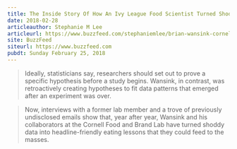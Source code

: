 ```yaml
---
title: The Inside Story Of How An Ivy League Food Scientist Turned Shoddy Data Into Viral Studies
date: 2018-02-28
articleauthor: Stephanie M Lee
articleurl: https://www.buzzfeed.com/stephaniemlee/brian-wansink-cornell-p-hacking
site: BuzzFeed
siteurl: https://www.buzzfeed.com
pubdt: Sunday February 25, 2018
---
```


> Ideally, statisticians say, researchers should set out to prove a specific hypothesis before a study begins. Wansink, in contrast, was retroactively creating hypotheses to fit data patterns that emerged after an experiment was over.

> Now, interviews with a former lab member and a trove of previously undisclosed emails show that, year after year, Wansink and his collaborators at the Cornell Food and Brand Lab have turned shoddy data into headline-friendly eating lessons that they could feed to the masses.